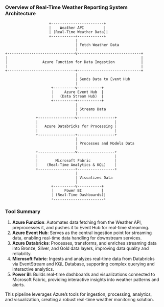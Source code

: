 ### **Overview of Real-Time Weather Reporting System Architecture**

```plaintext
                    +------------------------+
                    |    Weather API         |
                    | (Real-Time Weather Data)|
                    +-----------+------------+
                                |
                                | Fetch Weather Data
                                |
+-------------------------------v-----------------------------+
|                                                             |
|                Azure Function for Data Ingestion            |
|                                                             |
+-------------------------------+-----------------------------+
                                |
                                | Sends Data to Event Hub
                                |
                     +----------v-----------+
                     |     Azure Event Hub  |
                     |   (Data Stream Hub)  |
                     +----------+-----------+
                                |
                                | Streams Data
                                |
              +-----------------v-----------------+
              |                                   |
              |   Azure Databricks for Processing |
              |                                   |
              +-----------------+-----------------+
                                |
                                | Processes and Models Data
                                |
              +-----------------v-----------------+
              |                                   |
              |        Microsoft Fabric           |
              |    (Real-Time Analytics & KQL)    |
              +-----------------+-----------------+
                                |
                                | Visualizes Data
                                |
                     +----------v-----------+
                     |     Power BI         |
                     | (Real-Time Dashboards)|
                     +-----------------------+
```

### **Tool Summary**

1. **Azure Function**: Automates data fetching from the Weather API, preprocesses it, and pushes it to Event Hub for real-time streaming.
2. **Azure Event Hub**: Serves as the central ingestion point for streaming data, enabling real-time data handling for downstream services.
3. **Azure Databricks**: Processes, transforms, and enriches streaming data into Bronze, Silver, and Gold data layers, improving data quality and reliability.
4. **Microsoft Fabric**: Ingests and analyzes real-time data from Databricks via EventStream and KQL Database, supporting complex querying and interactive analytics.
5. **Power BI**: Builds real-time dashboards and visualizations connected to Microsoft Fabric, providing interactive insights into weather patterns and alerts.

This pipeline leverages Azure’s tools for ingestion, processing, analytics, and visualization, creating a robust real-time weather monitoring solution.
